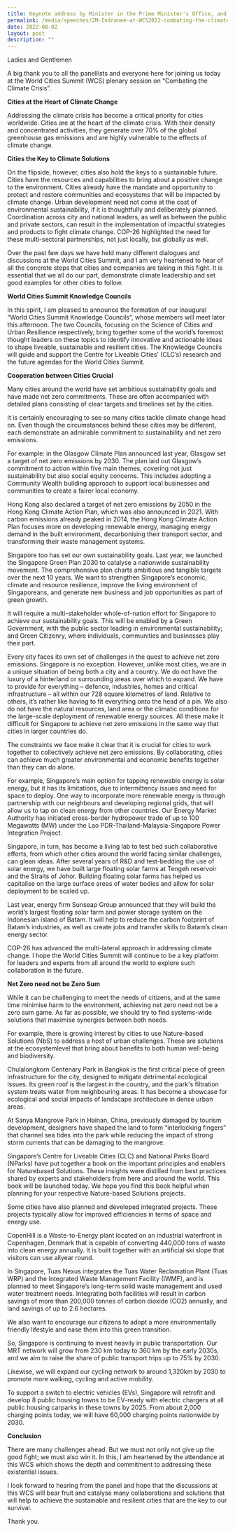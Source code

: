 ```yaml
---
title: Keynote address by Minister in the Prime Minister's Office, and Second Minister for Finance and National Development Indranee Rajah at the World Cities Summit 2022 Closing Plenary
permalink: /media/speeches/2M-Indranee-at-WCS2022-combating-the-climate-crisis
date: 2022-08-02
layout: post
description: ""
---
```


Ladies and Gentlemen  
  
A big thank you to all the panellists and everyone here for joining us today at the World Cities Summit (WCS) plenary session on “Combating the Climate Crisis”.  


**Cities at the Heart of Climate Change**

Addressing the climate crisis has become a critical priority for cities worldwide. Cities are at the heart of the climate crisis. With their density and concentrated activities, they generate over 70% of the global greenhouse gas emissions and are highly vulnerable to the effects of climate change.  


**Cities the Key to Climate Solutions**

On the flipside, however, cities also hold the keys to a sustainable future. Cities have the resources and capabilities to bring about a positive change to the environment. Cities already have the mandate and opportunity to protect and restore communities and ecosystems that will be impacted by climate change. Urban development need not come at the cost of environmental sustainability, if it is thoughtfully and deliberately planned. Coordination across city and national leaders, as well as between the public and private sectors, can result in the implementation of impactful strategies and products to fight climate change. COP-26 highlighted the need for these multi-sectoral partnerships, not just locally, but globally as well.  
  
Over the past few days we have held many different dialogues and discussions at the World Cities Summit, and I am very heartened to hear of all the concrete steps that cities and companies are taking in this fight. It is essential that we all do our part, demonstrate climate leadership and set good examples for other cities to follow.


**World Cities Summit Knowledge Councils**

In this spirit, I am pleased to announce the formation of our inaugural “World Cities Summit Knowledge Councils”, whose members will meet later this afternoon. The two Councils, focusing on the Science of Cities and Urban Resilience respectively, bring together some of the world’s foremost thought leaders on these topics to identify innovative and actionable ideas to shape liveable, sustainable and resilient cities. The Knowledge Councils will guide and support the Centre for Liveable Cities’ (CLC’s) research and the future agendas for the World Cities Summit.  


**Cooperation between Cities Crucial**

Many cities around the world have set ambitious sustainability goals and have made net zero commitments. These are often accompanied with detailed plans consisting of clear targets and timelines set by the cities.  
  
It is certainly encouraging to see so many cities tackle climate change head on. Even though the circumstances behind these cities may be different, each demonstrate an admirable commitment to sustainability and net zero emissions.  
  
For example: in the Glasgow Climate Plan announced last year, Glasgow set a target of net zero emissions by 2030. The plan laid out Glasgow’s commitment to action within five main themes, covering not just sustainability but also social equity concerns. This includes adopting a Community Wealth building approach to support local businesses and communities to create a fairer local economy.  
  
Hong Kong also declared a target of net zero emissions by 2050 in the Hong Kong Climate Action Plan, which was also announced in 2021. With carbon emissions already peaked in 2014, the Hong Kong Climate Action Plan focuses more on developing renewable energy, managing energy demand in the built environment, decarbonising their transport sector, and transforming their waste management systems.  
  
Singapore too has set our own sustainability goals. Last year, we launched the Singapore Green Plan 2030 to catalyse a nationwide sustainability movement. The comprehensive plan charts ambitious and tangible targets over the next 10 years. We want to strengthen Singapore’s economic, climate and resource resilience, improve the living environment of Singaporeans, and generate new business and job opportunities as part of green growth.  
  
It will require a multi-stakeholder whole-of-nation effort for Singapore to achieve our sustainability goals. This will be enabled by a Green Government, with the public sector leading in environmental sustainability; and Green Citizenry, where individuals, communities and businesses play their part.   
  
Every city faces its own set of challenges in the quest to achieve net zero emissions. Singapore is no exception. However, unlike most cities, we are in a unique situation of being both a city and a country. We do not have the luxury of a hinterland or surrounding areas over which to expand. We have to provide for everything – defence, industries, homes and critical infrastructure – all within our 728 square kilometres of land. Relative to others, it’s rather like having to fit everything onto the head of a pin. We also do not have the natural resources, land area or the climatic conditions for the large-scale deployment of renewable energy sources. All these make it difficult for Singapore to achieve net zero emissions in the same way that cities in larger countries do.  
  
The constraints we face make it clear that it is crucial for cities to work together to collectively achieve net zero emissions. By collaborating, cities can achieve much greater environmental and economic benefits together than they can do alone.  
  
For example, Singapore’s main option for tapping renewable energy is solar energy, but it has its limitations, due to intermittency issues and need for space to deploy. One way to incorporate more renewable energy is through partnership with our neighbours and developing regional grids, that will allow us to tap on clean energy from other countries. Our Energy Market Authority has initiated cross-border hydropower trade of up to 100 Megawatts (MW) under the Lao PDR-Thailand-Malaysia-Singapore Power Integration Project.  
  
Singapore, in turn, has become a living lab to test bed such collaborative efforts, from which other cities around the world facing similar challenges, can glean ideas. After several years of R&D and test-bedding the use of solar energy, we have built large floating solar farms at Tengeh reservoir and the Straits of Johor. Building floating solar farms has helped us capitalise on the large surface areas of water bodies and allow for solar deployment to be scaled up.  
  
Last year, energy firm Sunseap Group announced that they will build the world’s largest floating solar farm and power storage system on the Indonesian island of Batam. It will help to reduce the carbon footprint of Batam’s industries, as well as create jobs and transfer skills to Batam’s clean energy sector.   
  
COP-26 has advanced the multi-lateral approach in addressing climate change. I hope the World Cities Summit will continue to be a key platform for leaders and experts from all around the world to explore such collaboration in the future.  


**Net Zero need not be Zero Sum**

While it can be challenging to meet the needs of citizens, and at the same time minimise harm to the environment, achieving net zero need not be a zero sum game. As far as possible, we should try to find systems-wide solutions that maximise synergies between both needs.  
  
For example, there is growing interest by cities to use Nature-based Solutions (NbS) to address a host of urban challenges. These are solutions at the ecosystemlevel that bring about benefits to both human well-being and biodiversity.  
  
Chulalongkorn Centenary Park in Bangkok is the first critical piece of green infrastructure for the city, designed to mitigate detrimental ecological issues. Its green roof is the largest in the country, and the park's filtration system treats water from neighbouring areas. It has become a showcase for ecological and social impacts of landscape architecture in dense urban areas.  
  
At Sanya Mangrove Park in Hainan, China, previously damaged by tourism development, designers have shaped the land to form “interlocking fingers” that channel sea tides into the park while reducing the impact of strong storm currents that can be damaging to the mangrove.  
  
Singapore’s Centre for Liveable Cities (CLC) and National Parks Board (NParks) have put together a book on the important principles and enablers for Naturebased Solutions. These insights were distilled from best practices shared by experts and stakeholders from here and around the world. This book will be launched today. We hope you find this book helpful when planning for your respective Nature-based Solutions projects.  
  
Some cities have also planned and developed integrated projects. These projects typically allow for improved efficiencies in terms of space and energy use.
  
CopenHill is a Waste-to-Energy plant located on an industrial waterfront in Copenhagen, Denmark that is capable of converting 440,000 tons of waste into clean energy annually. It is built together with an artificial ski slope that visitors can use allyear round.  
  
In Singapore, Tuas Nexus integrates the Tuas Water Reclamation Plant (Tuas WRP) and the Integrated Waste Management Facility (IWMF), and is planned to meet Singapore’s long-term solid waste management and used water treatment needs. Integrating both facilities will result in carbon savings of more than 200,000 tonnes of carbon dioxide (CO2) annually, and land savings of up to 2.6 hectares.  
  
We also want to encourage our citizens to adopt a more environmentally friendly lifestyle and ease them into this green transition.  
  
So, Singapore is continuing to invest heavily in public transportation. Our MRT network will grow from 230 km today to 360 km by the early 2030s, and we aim to raise the share of public transport trips up to 75% by 2030.  
  
Likewise, we will expand our cycling network to around 1,320km by 2030 to promote more walking, cycling and active mobility.  
  
To support a switch to electric vehicles (EVs), Singapore will retrofit and develop 8 public housing towns to be EV-ready with electric chargers at all public housing carparks in these towns by 2025. From about 2,000 charging points today, we will have 60,000 charging points nationwide by 2030.  


**Conclusion**

There are many challenges ahead. But we must not only not give up the good fight; we must also win it. In this, I am heartened by the attendance at this WCS which shows the depth and commitment to addressing these existential issues.  
  
I look forward to hearing from the panel and hope that the discussions at this WCS will bear fruit and catalyse many collaborations and solutions that will help to achieve the sustainable and resilient cities that are the key to our survival.   
  
Thank you.
